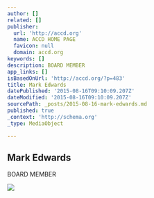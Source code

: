 ```yaml
---
author: []
related: []
publisher:
  url: 'http://accd.org'
  name: ACCD HOME PAGE
  favicon: null
  domain: accd.org
keywords: []
description: BOARD MEMBER
app_links: []
isBasedOnUrl: 'http://accd.org/?p=483'
title: Mark Edwards
datePublished: '2015-08-16T09:10:09.207Z'
dateModified: '2015-08-16T09:10:09.207Z'
sourcePath: _posts/2015-08-16-mark-edwards.md
published: true
_context: 'http://schema.org'
_type: MediaObject

---
```

<article style=""><h1>Mark Edwards</h1><p>BOARD MEMBER</p><img src="http://accd.org/wp-content/uploads/2012/02/Screen-Shot-2012-01-31-at-9.38.51-PM.png" /></article>